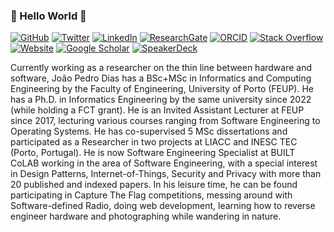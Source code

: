 ### 🐧 Hello World :hammer:





[![GitHub](https://img.shields.io/badge/-@jpdias-181717?style=flat-square&logo=GitHub&logoColor=white)](https://github.com/jpdias)
[![Twitter](https://img.shields.io/twitter/follow/jpd1as?label=%40jpd1as&logo=Twitter&color=blue&logoColor=blue&style=flat-square)](https://twitter.com/jpd1as)
[![LinkedIn](https://img.shields.io/badge/-LinkedIn-0077B5?style=flat-square&logo=Linkedin&logoColor=white)](https://www.linkedin.com/in/joaopdias)
[![ResearchGate](https://img.shields.io/badge/-ResearchGate-00CCBB?style=flat-square&logo=ResearchGate&logoColor=white)](https://www.researchgate.net/profile/Joao-Dias-11)
[![ORCID](https://img.shields.io/badge/-ORCID-A6CE39?style=flat-square&logo=ORCID&logoColor=white)](https://orcid.org/0000-0001-9066-6436) 
[![Stack Overflow](https://img.shields.io/badge/-Stack%20Overflow-FE7A16?style=flat-square&logo=Stack-Overflow&logoColor=white)](https://stackoverflow.com/users/4135665/jp-dias)
[![Website](https://img.shields.io/website?label=jpdias.me&url=https%3A%2F%2Fjpdias.me&style=flat-square)](https://jpdias.me)
[![Google Scholar](https://img.shields.io/badge/GScholar--blue.svg?style=flat-square)](https://scholar.google.com/citations?user=NYavJ60AAAAJ&hl=en)
[![SpeakerDeck](https://img.shields.io/badge/SpeakerDeck--yellow.svg?style=flat-square)](https://speakerdeck.com/jpdias)


Currently working as a researcher on the thin line between hardware and software, João Pedro Dias has a BSc+MSc in Informatics and Computing Engineering by the Faculty of Engineering, University of Porto (FEUP). He has a Ph.D. in Informatics Engineering by the same university since 2022 (while holding a FCT grant). He is an Invited Assistant Lecturer at FEUP since 2017, lecturing various courses ranging from Software Engineering to Operating Systems. He has co-supervised 5 MSc dissertations and participated as a Researcher in two projects at LIACC and INESC TEC (Porto, Portugal). He is now Software Engineering Specialist at BUILT CoLAB working in the area of Software Engineering, with a special interest in Design Patterns, Internet-of-Things, Security and Privacy with more than 20 published and indexed papers. In his leisure time, he can be found participating in Capture The Flag competitions, messing around with Software-defined Radio, doing web development, learning how to reverse engineer hardware and photographing while wandering in nature.
